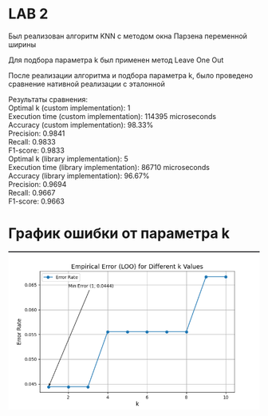 # LAB 2

Был реализован алгоритм KNN с методом окна Парзена переменной ширины

Для подбора параметра k был применен метод Leave One Out

После реализации алгоритма и подбора параметра k, было проведено сравнение нативной реализации с эталонной

Результаты сравнения: <br>
Optimal k (custom implementation): 1 <br>
Execution time (custom implementation): 114395 microseconds <br>
Accuracy (custom implementation): 98.33% <br>
Precision: 0.9841 <br>
Recall: 0.9833 <br>
F1-score: 0.9833 <br>
Optimal k (library implementation): 5 <br>
Execution time (library implementation): 86710 microseconds <br>
Accuracy (library implementation): 96.67% <br>
Precision: 0.9694 <br>
Recall: 0.9667 <br>
F1-score: 0.9663

# График ошибки от параметра k 

![img](./img/Screenshot_4.png)